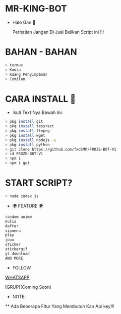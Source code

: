 # MR-KING-BOT
* Halo Gan 👋

  Perhatian Jangan Di Jual Belikan Script ini !!!
  

# BAHAN - BAHAN
```bash
> termux
> Kouta
> Ruang Penyimpanan
> Cemilan
```
# CARA INSTALL 🤔
* Ikuti Text Nya Bawah Ini:
```bash
> pkg install git
> pkg install tessract
> pkg install ffmpeg
> pkg install wget
> pkg install nodejs -y
> pkg install python
> git clone https://github.com/fxdSMP/FROZE-BOT-V1
> cd FROZE-BOT-V1 
> npm i
> npm i got
```
# START SCRIPT?
```bash
> node index.js
```
* 🌍 FEATURE 🌍
```bash
random anime
nulis
daftar
vipmenu
play
joox
sticker
stickergif
yt download
AND MORE
```

* FOLLOW 

[WHATSAPP](https://wa.me/1831353-5216)

[GRUP](Coming Soon)

* NOTE

** Ada Beberapa Fitur Yang Membutuh Kan Api key!!!
